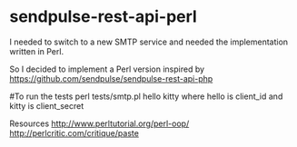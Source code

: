 # sendpulse-rest-api-perl
I needed to switch to a new SMTP service and needed the implementation written in Perl.

So I decided to implement a Perl version inspired by https://github.com/sendpulse/sendpulse-rest-api-php

#To run the tests
perl tests/smtp.pl hello kitty
where hello is client_id and kitty is client_secret

Resources
http://www.perltutorial.org/perl-oop/
http://perlcritic.com/critique/paste